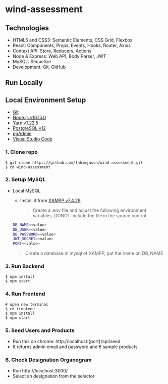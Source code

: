 # wind-assessment

## Technologies

-   HTML5 and CSS3: Semantic Elements, CSS Grid, Flexbox
-   React: Components, Props, Events, Hooks, Router, Axios
-   Context API: Store, Reducers, Actions
-   Node & Express: Web API, Body Parser, JWT
-   MySQL: Sequelize
-   Development: Git, GitHub

## Run Locally

## Local Environment Setup

-   [Git](https://git-scm.com/)
-   [Node.js v16.15.0](https://nodejs.org/en/)
-   [Yarn v1.22.5](https://classic.yarnpkg.com/en/docs/install/#windows-stable)
-   [PostgreSQL v12](https://www.enterprisedb.com/downloads/postgres-postgresql-downloads)
-   [pgAdmin](https://www.pgadmin.org/)
-   [Visual Studio Code](https://code.visualstudio.com/)

### 1. Clone repo

```
$ git clone https://github.com/fahimjason/wind-assessment.git
$ cd wind-assessment
```

### 2. Setup MySQL

-   Local MySQL

    -   Install it from [XAMPP v7.4.29 ](https://www.apachefriends.org/download.html)
        > Create a .env file and adjust the following environment variables. DONOT include the file in the source control.

    ```bash
    DB_NAME=<value>
    DB_USER=<value>
    DB_PASSWORD=<value>
    JWT_SECRET=<value>
    PORT=<value>
    ```

    > Create a database in mysql of XAMPP, put the name on DB_NAME

### 3. Run Backend

```
$ npm install
$ npm start
```

### 4. Run Frontend

```
# open new terminal
$ cd frontend
$ npm install
$ npm start
```

### 5. Seed Users and Products

-   Run this on chrome: http://localhost:{port}/api/seed
-   It returns admin email and password and 6 sample products

### 6. Check Designation Organogram

-   Run http://localhost:3000/
-   Select an designation from the selector
